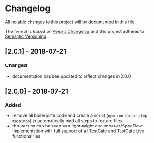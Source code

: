 # Changelog
All notable changes to this project will be documented in this file.

The format is based on [Keep a Changelog](http://keepachangelog.com/en/1.0.0/)
and this project adheres to [Semantic Versioning](http://semver.org/spec/v2.0.0.html).

## [2.0.1] - 2018-07-21
### Changed
- documentation has bee updated to reflect changes in 2.0.0

## [2.0.0] - 2018-07-21
### Added
- remove all boilerplate code and create a script (`npm run build-step-mappings`) to automatically bind all steps to feature files.
- this version can be seen as a lightweight cucumber-ts/SpecFlow implementation with full support of all TestCafe and TestCafe Live functionalities.
